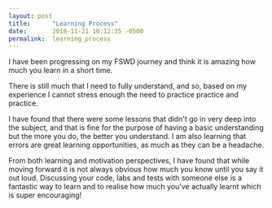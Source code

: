 ```yaml
---
layout: post
title:      "Learning Process"
date:       2018-11-21 10:12:35 -0500
permalink:  learning_process
---
```



I have been progressing on my FSWD journey and think it is amazing how much you learn in a short time.

There is still much that I need to fully understand, and so, based on my experience I cannot stress enough the need to practice practice and practice. 

I have found that there were some lessons that didn't go in very deep into the subject, and that is fine for the purpose of having a basic understanding but the more you do, the better you understand.
I am also learning that errors are great learning opportunities, as much as they can be a headache.

From both learning and motivation perspectives, I have found that while  moving forward it is not always obvious how much you know until you say it out loud. Discussing your code, labs and tests with someone else is a fantastic way to learn and to realise how much you've actually learnt which is super encouraging! 

